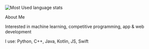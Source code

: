 ![Most Used language stats](https://github-readme-stats.vercel.app/api/top-langs/?username=spol-29&layout=compact&theme=prussian)

About Me

Interested in machine learning, competitive programming, app & web development

I use: Python, C++, Java, Kotlin, JS, Swift
